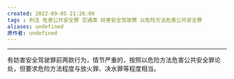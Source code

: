 ```yaml
---
created: 2022-09-05 21:26:09
tags : 刑法 危害公共安全罪 交通类 妨害安全驾驶罪 以危险方法危害公共安全罪
aliases: undefined
原作者: undefined
---
```

---
有妨害安全驾驶罪前两款行为，情节严重的，按照以危险方法危害公共安全罪论处，但要求危险方法程度与放火罪、决水罪等程度相当。



